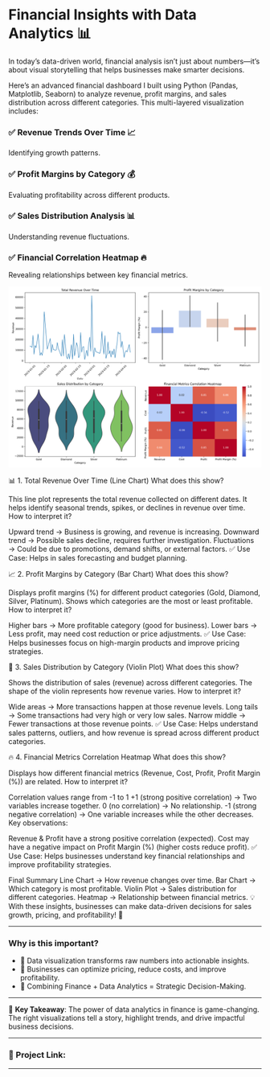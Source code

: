 # Financial Insights with Data Analytics 📊

In today’s data-driven world, financial analysis isn’t just about numbers—it’s about visual storytelling that helps businesses make smarter decisions.

Here’s an advanced financial dashboard I built using Python (Pandas, Matplotlib, Seaborn) to analyze revenue, profit margins, and sales distribution across different categories. This multi-layered visualization includes:

### ✅ Revenue Trends Over Time 📈
Identifying growth patterns.

### ✅ Profit Margins by Category 💰
Evaluating profitability across different products.

### ✅ Sales Distribution Analysis 📊
Understanding revenue fluctuations.

### ✅ Financial Correlation Heatmap 🔥
Revealing relationships between key financial metrics.

![Financial Dashboard](https://github.com/aneesh662/Financial-Insights-with-Data-Analytics/blob/ec79b55e1f81372637364cb0226385e0082f167d/financial_dashboard.png)

📊 1. Total Revenue Over Time (Line Chart)
What does this show?

This line plot represents the total revenue collected on different dates.
It helps identify seasonal trends, spikes, or declines in revenue over time.
How to interpret it?

Upward trend → Business is growing, and revenue is increasing.
Downward trend → Possible sales decline, requires further investigation.
Fluctuations → Could be due to promotions, demand shifts, or external factors.
✅ Use Case: Helps in sales forecasting and budget planning.

📈 2. Profit Margins by Category (Bar Chart)
What does this show?

Displays profit margins (%) for different product categories (Gold, Diamond, Silver, Platinum).
Shows which categories are the most or least profitable.
How to interpret it?

Higher bars → More profitable category (good for business).
Lower bars → Less profit, may need cost reduction or price adjustments.
✅ Use Case: Helps businesses focus on high-margin products and improve pricing strategies.

🎻 3. Sales Distribution by Category (Violin Plot)
What does this show?

Shows the distribution of sales (revenue) across different categories.
The shape of the violin represents how revenue varies.
How to interpret it?

Wide areas → More transactions happen at those revenue levels.
Long tails → Some transactions had very high or very low sales.
Narrow middle → Fewer transactions at those revenue points.
✅ Use Case: Helps understand sales patterns, outliers, and how revenue is spread across different product categories.

🔥 4. Financial Metrics Correlation Heatmap
What does this show?

Displays how different financial metrics (Revenue, Cost, Profit, Profit Margin (%)) are related.
How to interpret it?

Correlation values range from -1 to 1
+1 (strong positive correlation) → Two variables increase together.
0 (no correlation) → No relationship.
-1 (strong negative correlation) → One variable increases while the other decreases.
Key observations:

Revenue & Profit have a strong positive correlation (expected).
Cost may have a negative impact on Profit Margin (%) (higher costs reduce profit).
✅ Use Case: Helps businesses understand key financial relationships and improve profitability strategies.

Final Summary
Line Chart → How revenue changes over time.
Bar Chart → Which category is most profitable.
Violin Plot → Sales distribution for different categories.
Heatmap → Relationship between financial metrics.
💡 With these insights, businesses can make data-driven decisions for sales growth, pricing, and profitability! 🚀


---

### Why is this important?

- 📌 Data visualization transforms raw numbers into actionable insights.
- 📌 Businesses can optimize pricing, reduce costs, and improve profitability.
- 📌 Combining Finance + Data Analytics = Strategic Decision-Making.

---

🚀 **Key Takeaway**: The power of data analytics in finance is game-changing. The right visualizations tell a story, highlight trends, and drive impactful business decisions.

---

### 🚀 Project Link:

<!--[View the project here](https://your-project-link.com)-->

---

<!--# Hashtags:
#FinancialAnalytics #DataScience #Python #Visualization #Finance #DataDriven #BusinessInsights #Codebasics -->

